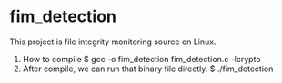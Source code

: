 # fim_detection
This project is  file integrity  monitoring source on Linux.

1. How to compile
 $ gcc -o fim_detection fim_detection.c -lcrypto
2. After compile, we can run that binary file directly.
 $ ./fim_detection
